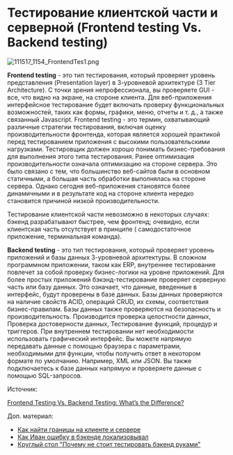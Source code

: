 # Тестирование клиентской части и серверной (Frontend testing Vs. Backend testing)

![111517\_1154\_FrontendTes1.png](https://www.guru99.com/images/1/111517\_1154\_FrontendTes1.png)

**Frontend testing** - это тип тестирования, который проверяет уровень представления (Presentation layer) в 3-уровневой архитектуре (3 Tier Architecture). С точки зрения непрофессионала, вы проверяете GUI - все, что видно на экране, на стороне клиента. Для веб-приложения интерфейсное тестирование будет включать проверку функциональных возможностей, таких как формы, графики, меню, отчеты и т. д., а также связанный Javascript. Frontend testing - это термин, охватывающий различные стратегии тестирования, включая оценку производительности фронтенда, которая является хорошей практикой перед тестированием приложения с высокими пользовательскими нагрузками. Тестировщик должен хорошо понимать бизнес-требования для выполнения этого типа тестирования. Ранее оптимизация производительности означала оптимизацию на стороне сервера. Это было связано с тем, что большинство веб-сайтов были в основном статичными, а большая часть обработки выполнялась на стороне сервера. Однако сегодня веб-приложения становятся более динамичными и в результате код на стороне клиента нередко становится причиной низкой производительности.

Тестирование клиентской части невозможно в некоторых случаях: бэкенд разрабатывают быстрее, чем фронтенд; очевидно, если клиентская часть отсутствует в принципе ( самодостаточное приложение, терминальная команда).

**Backend testing** - это тип тестирования, который проверяет уровень приложений и базы данных 3-уровневой архитектуры. В сложном программном приложении, таком как ERP, внутреннее тестирование повлечет за собой проверку бизнес-логики на уровне приложений. Для более простых приложений бэкэнд-тестирование проверяет серверную часть или базу данных. Это означает, что данные, введенные в интерфейс, будут проверены в базе данных. Базы данных проверяются на наличие свойств ACID, операций CRUD, их схемы, соответствия бизнес-правилам. Базы данных также проверяются на безопасность и производительность. Производится проверка целостности данных, Проверка достоверности данных, Тестирование функций, процедур и триггеров. При внутреннем тестировании нет необходимости использовать графический интерфейс. Вы можете напрямую передавать данные с помощью браузера с параметрами, необходимыми для функции, чтобы получить ответ в некотором формате по умолчанию. Например, XML или JSON. Вы также подключаетесь к базе данных напрямую и проверяете данные с помощью SQL-запросов.

Источник:

[Frontend Testing Vs. Backend Testing: What’s the Difference?](https://www.guru99.com/frontend-testing-vs-backend-testing.html)

Доп. материал:

* [Как найти границы на клиенте и сервере](https://habr.com/ru/post/510458/)
* [Как Иван ошибку в бэкенде локализовывал](https://habr.com/ru/company/funcorp/blog/518248/)
* [Круглый стол "Почему не стоит тестировать бэкенд руками"](https://youtube.com/watch?v=XSeoWpSlcig\&feature=youtu.be\&ab\_channel=PodlodkaPodcast)
